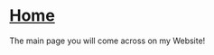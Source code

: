 # [Home](https://itsdenji777.github.io/Introduction)
The main page you will come across on my Website!
